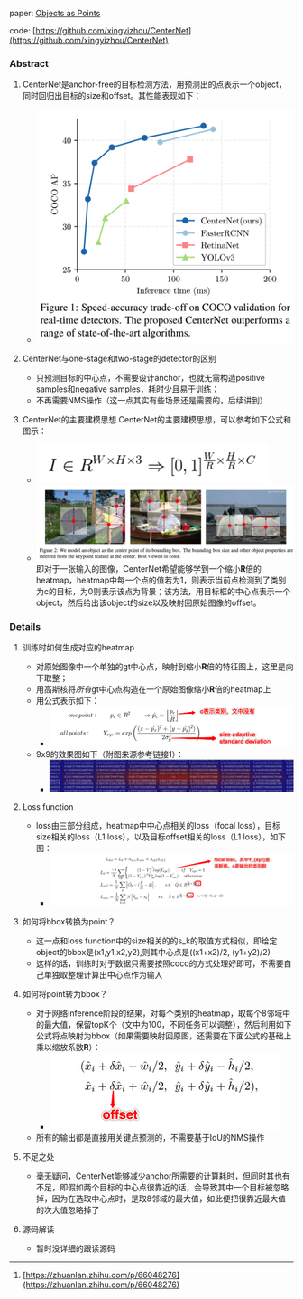 paper: [Objects as Points](http://arxiv.org/abs/1904.07850)

code: [https://github.com/xingyizhou/CenterNet](https://github.com/xingyizhou/CenterNet)

### Abstract
1. CenterNet是anchor-free的目标检测方法，用预测出的点表示一个object，同时回归出目标的size和offset。其性能表现如下：
    * ![CenterNet_Accuracy](./det_attachments/det1_CenterNet_accuracy.png)

2. CenterNet与one-stage和two-stage的detector的区别
    * 只预测目标的中心点，不需要设计anchor，也就无需构造positive samples和negative samples，耗时少且易于训练；
    * 不再需要NMS操作（这一点其实有些场景还是需要的，后续讲到）

3. CenterNet的主要建模思想
CenterNet的主要建模思想，可以参考如下公式和图示：
    * ![CenterNet_Accuracy](./det_attachments/det1_CenterNet_preliminary.png)
    * ![CenterNet_Accuracy](./det_attachments/det1_CenterNet_model_methon.png)
即对于一张输入的图像，CenterNet希望能够学到一个缩小**R**倍的heatmap，heatmap中每一个点的值若为1，则表示当前点检测到了类别为c的目标，为0则表示该点为背景；该方法，用目标框的中心点表示一个object，然后给出该object的size以及映射回原始图像的offset。


### Details
1. 训练时如何生成对应的heatmap
    * 对原始图像中一个单独的gt中心点，映射到缩小**R**倍的特征图上，这里是向下取整；
    * 用高斯核将*所有*gt中心点构造在一个原始图像缩小**R**倍的heatmap上
    * 用公式表示如下：
        * ![CenterNet_Accuracy](./det_attachments/det1_CenterNet_gaussian_kernel.png)
    * 9x9的效果图如下（附图来源参考链接1）：
        * ![CenterNet_Accuracy](./det_attachments/det1_CenterNet_gaussian_kernel_demo.png)

2. Loss function
    * loss由三部分组成，heatmap中中心点相关的loss（focal loss），目标size相关的loss（L1 loss），以及目标offset相关的loss（L1 loss），如下图：
        * ![CenterNet_Accuracy](./det_attachments/det1_CenterNet_loss_function.png)
    
3. 如何将bbox转换为point？
    * 这一点和loss function中的size相关的的s_k的取值方式相似，即给定object的bbox是(x1,y1,x2,y2),则其中心点是((x1+x2)/2, (y1+y2)/2)
    * 这样的话，训练时对于数据只需要按照coco的方式处理好即可，不需要自己单独取整理计算出中心点作为输入

4. 如何将point转为bbox？
    * 对于网络inference阶段的结果，对每个类别的heatmap，取每个8邻域中的最大值，保留topK个（文中为100，不同任务可以调整），然后利用如下公式将点映射为bbox（如果需要映射回原图，还需要在下面公式的基础上乘以缩放系数**R**）：
        * ![CenterNet_Accuracy](./det_attachments/det1_CenterNet_point2bbox.png)
    * 所有的输出都是直接用关键点预测的，不需要基于IoU的NMS操作

5. 不足之处
    * 毫无疑问，CenterNet能够减少anchor所需要的计算耗时，但同时其也有不足，即假如两个目标的中心点很靠近的话，会导致其中一个目标被忽略掉，因为在选取中心点时，是取8邻域的最大值，如此便把很靠近最大值的次大值忽略掉了

6. 源码解读
    * 暂时没详细的跟读源码

---
1. [https://zhuanlan.zhihu.com/p/66048276](https://zhuanlan.zhihu.com/p/66048276)